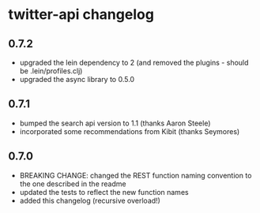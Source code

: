 # twitter-api changelog

## 0.7.2
* upgraded the lein dependency to 2 (and removed the plugins - should be .lein/profiles.clj)
* upgraded the async library to 0.5.0
	
## 0.7.1
* bumped the search api version to 1.1 (thanks Aaron Steele)
* incorporated some recommendations from Kibit (thanks Seymores)

## 0.7.0
* BREAKING CHANGE: changed the REST function naming convention to the one described in the readme
* updated the tests to reflect the new function names
* added this changelog (recursive overload!)
